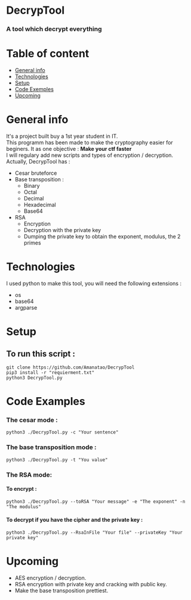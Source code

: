 # DecrypTool
### A tool which decrypt everything

# Table of content
* [General info](#general-info)
* [Technologies](#technologies)
* [Setup](#setup)
* [Code Exemples](#code-examples)
* [Upcoming](#upcoming)

# General info
It's a project built buy a 1st year student in IT.<br>
This programm has been made to make the cryptography easier for beginers. It as one objective :
**Make your ctf faster**<br>
I will regulary add new scripts and types of encryption / decryption.
Actually, DecrypTool has :
* Cesar bruteforce
* Base transposition : 
    * Binary
    * Octal
    * Decimal
    * Hexadecimal
    * Base64
* RSA 
    * Encryption
    * Decryption with the private key
    * Dumping the private key to obtain the exponent, modulus, the 2 primes

# Technologies
I used python to make this tool, you will need the following extensions :
* os
* base64
* argparse

# Setup
## To run this script :
`git clone https://github.com/Amanatao/DecrypTool`<br>
`pip3 install -r "requierment.txt"`<br>
`python3 DecrypTool.py`

# Code Examples
### The cesar mode :<br>
`python3 ./DecrypTool.py -c "Your sentence"`

### The base transposition mode : <br>
`python3 ./DecrypTool.py -t "You value"`

### The RSA mode:<br>
#### To encrypt :<bR>
`python3 ./DecrypTool.py --toRSA "Your message" -e "The exponent" -n "The modulus"`

####  To decrypt if you have the cipher and the private key :<br>
`python3 ./DecrypTool.py --RsaInFile "Your file" --privateKey "Your private key"`

# Upcoming
* AES encryption / decryption.
* RSA encryption with private key and cracking with public key.
* Make the base transposition prettiest.
